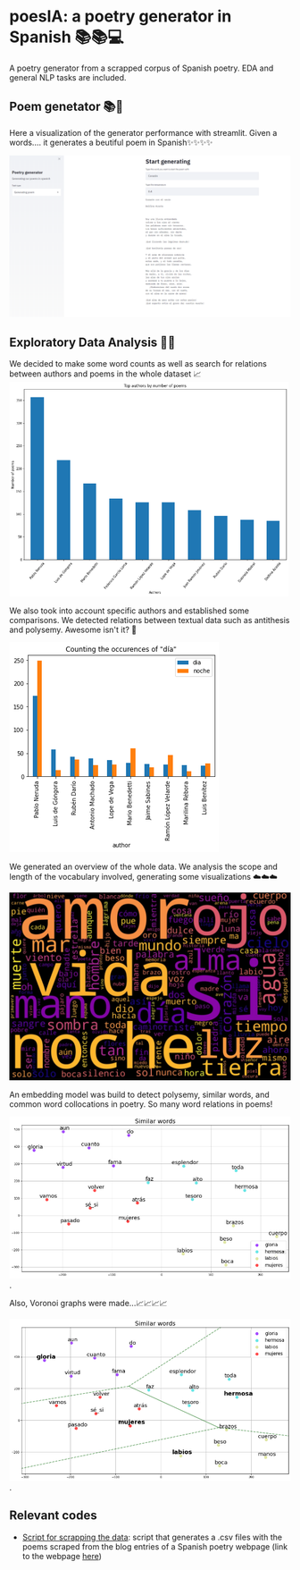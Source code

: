 # poesIA: a poetry generator in Spanish 📚📚💻
A poetry generator from a scrapped corpus of Spanish poetry. EDA and general NLP tasks are included. 


## Poem genetator 📚🤯
Here a visualization of the generator performance with streamlit. Given a words.... it generates a beutiful poem in Spanish✨✨✨✨

![wordcloud](images/poem_generator.png)

## Exploratory Data Analysis 🔎🔎

We decided to make some word counts as well as search for relations between authors and poems in the whole dataset 📈
<img src="images/graph3.png" alt="Author count" width="500"/>


We also took into account specific authors and established some comparisons. We detected relations between textual data such as antithesis and polysemy. Awesome isn't it? 🤩

![graph2](images/graph2.png)

We generated an overview of the whole data. We analysis the scope and length of the vocabulary involved, generating some visualizations ☁️☁️☁️

![wordcloud](images/wordcloud.jpg)

An embedding model was build to detect polysemy, similar words, and common word collocations in poetry. So many word relations in poems!

![wordcloud](images/embedding1.png).


Also, Voronoi graphs were made...📈📈📈📈

![wordcloud](images/embedding2.png).

## Relevant codes
- [Script for scrapping the data](https://github.com/andreamorgar/poesIA/blob/master/poetry-scrapper.py): script that generates a .csv files with the poems scraped from the blog entries of a Spanish poetry webpage (link to the webpage [here](https://www.poemas-del-alma.com))


